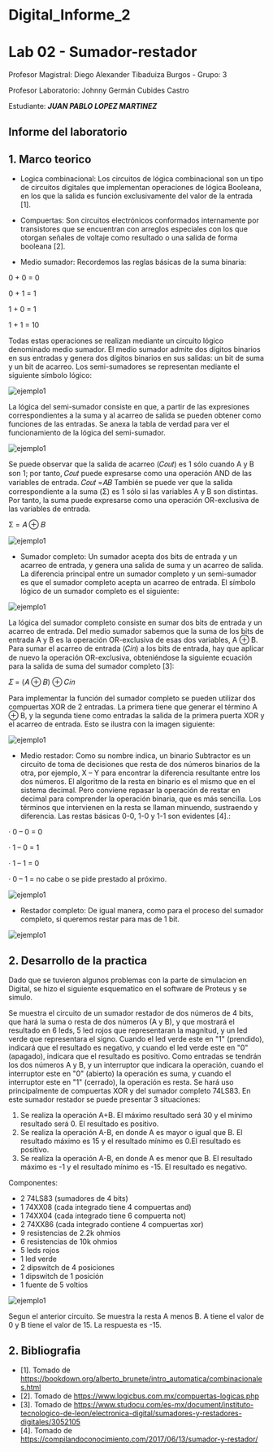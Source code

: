 # Digital_Informe_2

# Lab 02 - Sumador-restador

Profesor Magistral: Diego Alexander Tibaduiza Burgos - Grupo: 3

Profesor Laboratorio: Johnny Germán Cubides Castro 

Estudiante: _**JUAN PABLO LOPEZ MARTINEZ**_


## Informe del laboratorio 

## 1. Marco teorico

* Logica combinacional: Los circuitos de lógica combinacional son un tipo de circuitos digitales que implementan operaciones de lógica Booleana, en los que la salida es función exclusivamente del valor de la entrada [1].

* Compuertas: Son circuitos electrónicos conformados internamente por transistores que se encuentran con arreglos especiales con los que otorgan señales de voltaje como resultado o una salida de forma booleana [2].
  
* Medio sumador: Recordemos  las  reglas  básicas  de  la  suma binaria:

0 + 0 = 0 

0 + 1 = 1 

1 + 0 = 1 

1 + 1 = 10 

Todas estas operaciones se realizan mediante un circuito lógico denominado medio sumador. El medio sumador admite dos dígitos binarios en sus entradas y genera dos dígitos binarios en  sus  salidas:  un  bit  de  suma  y  un  bit  de acarreo.  Los  semi-sumadores  se  representan mediante el siguiente símbolo lógico: 

![ejemplo1](figs/semi.png)

La lógica del semi-sumador consiste en que, a partir de las expresiones correspondientes a la suma y al acarreo de salida se pueden obtener como funciones de las entradas. Se  anexa  la  tabla  de  verdad  para  ver  el funcionamiento de la lógica del semi-sumador.

![ejemplo1](figs/semi2.png)

Se  puede  observar  que  la  salida  de  acarreo (𝐶𝑜𝑢𝑡) es 1 sólo cuando A y B son 1; por tanto, 𝐶𝑜𝑢𝑡  puede  expresarse  como una  operación AND de las variables de entrada. 𝐶𝑜𝑢𝑡 =𝐴𝐵 También  se  puede  ver  que  la  salida correspondiente a la suma (Σ) es 1 sólo si las variables  A  y  B  son  distintas.  Por  tanto,  la suma  puede  expresarse  como  una  operación OR-exclusiva de las variables de entrada. 

Σ = 𝐴 ⊕ 𝐵

![ejemplo1](figs/semi3.png)

* Sumador completo: Un sumador acepta  dos bits de entrada y  un acarreo  de  entrada,  y  genera  una  salida  de suma  y  un  acarreo  de  salida.  La  diferencia principal  entre  un  sumador  completo  y  un semi-sumador  es  que  el  sumador  completo acepta  un  acarreo  de  entrada.  El  símbolo lógico de un sumador completo es el siguiente:

![ejemplo1](figs/sum.png)

La  lógica del  sumador  completo  consiste  en sumar  dos  bits  de  entrada  y  un  acarreo  de entrada.  Del  medio sumador sabemos  que  la suma  de  los  bits  de  entrada  A  y  B  es  la operación OR-exclusiva de esas dos variables, A ⊕ B. Para sumar el acarreo de entrada (𝐶𝑖𝑛) a los bits de entrada, hay que aplicar de nuevo la  operación  OR-exclusiva,  obteniéndose  la siguiente ecuación para la salida de suma del sumador completo [3]: 

𝛴  =   (𝐴  ⊕  𝐵)  ⊕  𝐶𝑖𝑛 

Para  implementar  la  función  del  sumador completo  se  pueden  utilizar  dos  compuertas XOR  de  2  entradas.  La  primera  tiene  que generar el término A ⊕ B, y la segunda tiene como  entradas la salida  de la  primera puerta XOR y el acarreo de entrada. Esto se ilustra con la imagen siguiente: 

![ejemplo1](figs/aum3.png)

* Medio restador: Como su nombre indica, un binario Subtractor es un circuito de toma de decisiones que resta de dos números binarios de la otra, por ejemplo, X – Y para encontrar la diferencia resultante entre los dos números. El algoritmo de la resta en binario es el mismo que en el sistema decimal. Pero conviene repasar la operación de restar en decimal para comprender la operación binaria, que es más sencilla. Los términos que intervienen en la resta se llaman minuendo, sustraendo y diferencia.
Las restas básicas 0-0, 1-0 y 1-1 son evidentes [4].:

· 0 – 0 = 0

· 1 – 0 = 1

· 1 – 1 = 0

· 0 – 1 = no cabe o se pide prestado al próximo.

![ejemplo1](figs/res.png)


* Restador completo: De igual manera, como para el proceso del sumador completo, si queremos restar para mas de 1 bit.

![ejemplo1](figs/resc.png)

## 2. Desarrollo de la practica

Dado que se tuvieron algunos problemas con la parte de simulacion en Digital, se hizo el siguiente esquematico en el software de Proteus y se simulo. 

Se muestra el circuito de un sumador restador de dos números de 4 bits, que hará la suma o resta de dos números (A y B), y que mostrará el resultado en 6 leds, 5 led rojos que representaran la magnitud, y un led verde que representara el signo. Cuando el led verde este en "1" (prendido), indicará que el resultado es negativo, y cuando el led verde este en "0" (apagado), indicara que el resultado es positivo. Como entradas se tendrán los dos números A y B, y un interruptor que indicara la operación, cuando el interruptor este en "0" (abierto) la operación es suma, y cuando el interruptor este en "1" (cerrado), la operación es resta. Se hará uso principalmente de compuertas XOR y del sumador completo 74LS83. En este sumador restador se puede presentar 3 situaciones:

1. Se realiza la operación A+B. El máximo resultado será 30 y el mínimo resultado será 0. El resultado es positivo.
2. Se realiza la operación A-B, en donde A es mayor o igual que B. El resultado máximo es 15 y el resultado mínimo es 0.El resultado es positivo.
3. Se realiza la operación A-B, en donde A es menor que B. El resultado máximo es -1 y el resultado mínimo es -15. El resultado es negativo.

Componentes:
- 2 74LS83 (sumadores de 4 bits)
- 1 74XX08 (cada integrado tiene 4 compuertas and)
- 1 74XX04 (cada integrado tiene 6 compuerta not)
- 2 74XX86 (cada integrado contiene 4 compuertas xor)
- 9 resistencias de 2.2k ohmios
- 6 resistencias de 10k ohmios
- 5 leds rojos
- 1 led verde
- 2 dipswitch de 4 posiciones
- 1 dipswitch de 1 posición
- 1 fuente de 5 voltios

![ejemplo1](figs/cir.png)

Segun el anterior circuito. Se muestra la resta A menos B. A tiene el valor de 0 y B tiene el valor de 15. La respuesta es -15.

## 2. Bibliografia
* [1]. Tomado de https://bookdown.org/alberto_brunete/intro_automatica/combinacionales.html
* [2]. Tomado de https://www.logicbus.com.mx/compuertas-logicas.php
* [3]. Tomado de https://www.studocu.com/es-mx/document/instituto-tecnologico-de-leon/electronica-digital/sumadores-y-restadores-digitales/3052105
* [4]. Tomado de https://compilandoconocimiento.com/2017/06/13/sumador-y-restador/


